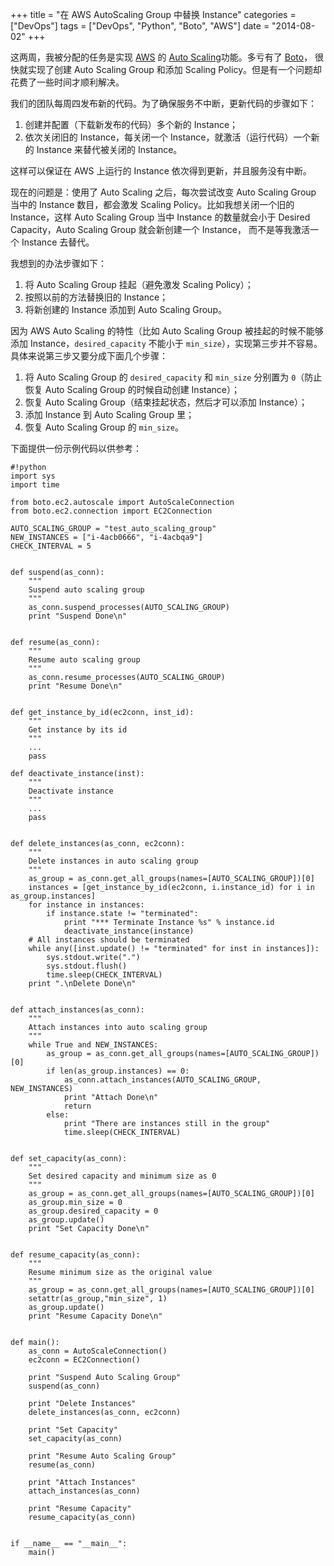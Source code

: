+++
title      = "在 AWS AutoScaling Group 中替换 Instance"
categories = ["DevOps"]
tags       = ["DevOps", "Python", "Boto", "AWS"]
date       = "2014-08-02"
+++

这两周，我被分配的任务是实现 [AWS](http://aws.amazon.com/) 的 [Auto Scaling](http://aws.amazon.com/autoscaling/)功能。多亏有了 [Boto](https://github.com/boto/boto)， 很快就实现了创建 Auto Scaling Group 和添加 Scaling Policy。但是有一个问题却花费了一些时间才顺利解决。

我们的团队每周四发布新的代码。为了确保服务不中断，更新代码的步骤如下：

1. 创建并配置（下载新发布的代码）多个新的 Instance；
2. 依次关闭旧的 Instance，每关闭一个 Instance，就激活（运行代码）一个新的 Instance 来替代被关闭的 Instance。

这样可以保证在 AWS 上运行的 Instance 依次得到更新，并且服务没有中断。

现在的问题是：使用了 Auto Scaling 之后，每次尝试改变 Auto Scaling Group 当中的 Instance 数目，都会激发 Scaling Policy。比如我想关闭一个旧的 Instance，这样 Auto Scaling Group 当中 Instance 的数量就会小于 Desired Capacity，Auto Scaling Group 就会新创建一个 Instance， 而不是等我激活一个 Instance 去替代。

我想到的办法步骤如下：

1. 将 Auto Scaling Group 挂起（避免激发 Scaling Policy）；
2. 按照以前的方法替换旧的 Instance；
3. 将新创建的 Instance 添加到 Auto Scaling Group。

因为 AWS Auto Scaling 的特性（比如 Auto Scaling Group 被挂起的时候不能够添加 Instance，`desired_capacity` 不能小于 `min_size`），实现第三步并不容易。具体来说第三步又要分成下面几个步骤：

1. 将 Auto Scaling Group 的 `desired_capacity` 和 `min_size` 分别置为 `0`（防止恢复 Auto Scaling Group 的时候自动创建 Instance）；
2. 恢复 Auto Scaling Group（结束挂起状态，然后才可以添加 Instance）；
3. 添加 Instance 到 Auto Scaling Group 里；
4. 恢复 Auto Scaling Group 的 `min_size`。

下面提供一份示例代码以供参考：

```
#!python
import sys
import time

from boto.ec2.autoscale import AutoScaleConnection
from boto.ec2.connection import EC2Connection

AUTO_SCALING_GROUP = "test_auto_scaling_group"
NEW_INSTANCES = ["i-4acb0666", "i-4acbqa9"]
CHECK_INTERVAL = 5


def suspend(as_conn):
    """
    Suspend auto scaling group
    """
    as_conn.suspend_processes(AUTO_SCALING_GROUP)
    print "Suspend Done\n"


def resume(as_conn):
    """
    Resume auto scaling group
    """
    as_conn.resume_processes(AUTO_SCALING_GROUP)
    print "Resume Done\n"


def get_instance_by_id(ec2conn, inst_id):
    """
    Get instance by its id
    """
    ...
    pass

def deactivate_instance(inst):
    """
    Deactivate instance
    """
    ...
    pass


def delete_instances(as_conn, ec2conn):
    """
    Delete instances in auto scaling group
    """
    as_group = as_conn.get_all_groups(names=[AUTO_SCALING_GROUP])[0]
    instances = [get_instance_by_id(ec2conn, i.instance_id) for i in as_group.instances]
    for instance in instances:
        if instance.state != "terminated":
            print "*** Terminate Instance %s" % instance.id
            deactivate_instance(instance)
    # All instances should be terminated
    while any([inst.update() != "terminated" for inst in instances]):
        sys.stdout.write(".")
        sys.stdout.flush()
        time.sleep(CHECK_INTERVAL)
    print ".\nDelete Done\n"


def attach_instances(as_conn):
    """
    Attach instances into auto scaling group
    """
    while True and NEW_INSTANCES:
        as_group = as_conn.get_all_groups(names=[AUTO_SCALING_GROUP])[0]
        if len(as_group.instances) == 0:
            as_conn.attach_instances(AUTO_SCALING_GROUP, NEW_INSTANCES)
            print "Attach Done\n"
            return
        else:
            print "There are instances still in the group"
            time.sleep(CHECK_INTERVAL)


def set_capacity(as_conn):
    """
    Set desired capacity and minimum size as 0
    """
    as_group = as_conn.get_all_groups(names=[AUTO_SCALING_GROUP])[0]
    as_group.min_size = 0
    as_group.desired_capacity = 0
    as_group.update()
    print "Set Capacity Done\n"


def resume_capacity(as_conn):
    """
    Resume minimum size as the original value
    """
    as_group = as_conn.get_all_groups(names=[AUTO_SCALING_GROUP])[0]
    setattr(as_group,"min_size", 1)
    as_group.update()
    print "Resume Capacity Done\n"


def main():
    as_conn = AutoScaleConnection()
    ec2conn = EC2Connection()

    print "Suspend Auto Scaling Group"
    suspend(as_conn)

    print "Delete Instances"
    delete_instances(as_conn, ec2conn)

    print "Set Capacity"
    set_capacity(as_conn)

    print "Resume Auto Scaling Group"
    resume(as_conn)

    print "Attach Instances"
    attach_instances(as_conn)

    print "Resume Capacity"
    resume_capacity(as_conn)


if __name__ == "__main__":
    main()
```
